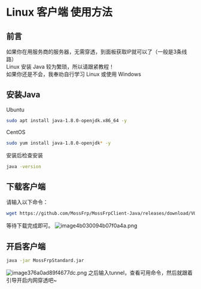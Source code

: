 # Linux 客户端 使用方法
## 前言
如果你在用服务商的服务器，无需穿透，到面板获取IP就可以了（一般是3条线路）<br>
Linux 安装 Java 较为繁琐，所以请跟紧教程！<br>
如果你还是不会，我奉劝自行学习 Linux 或使用 Windows 
## 安装Java
Ubuntu
```bash
sudo apt install java-1.8.0-openjdk.x86_64 -y
```
CentOS
```bash
sudo yum install java-1.8.0-openjdk* -y
```
安装后检查安装
```bash
java -version
```
## 下载客户端
请输入以下命令：
```bash
wget https://github.com/MossFrp/MossFrpClient-Java/releases/download/V0.5.2.1.2153/MossFrpStandard.jar
```
等待下载完成即可。
![image4b030094b07f0a4a.png](/image4b030094b07f0a4a.png)

## 开启客户端
```bash
java -jar MossFrpStandard.jar
```
![image376a0ad89f4677dc.png](/image376a0ad89f4677dc.png)
之后输入tunnel，查看可用命令，然后就跟着引导开启内网穿透吧~